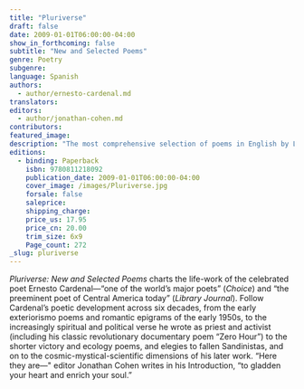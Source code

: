 ```yaml
---
title: "Pluriverse"
draft: false
date: 2009-01-01T06:00:00-04:00
show_in_forthcoming: false
subtitle: "New and Selected Poems"
genre: Poetry
subgenre:
language: Spanish
authors:
  - author/ernesto-cardenal.md
translators:
editors:
  - author/jonathan-cohen.md
contributors:
featured_image:
description: "The most comprehensive selection of poems in English by Latin America’s legendary poet-activist, Ernesto Cardenal. "
editions:
  - binding: Paperback
    isbn: 9780811218092
    publication_date: 2009-01-01T06:00:00-04:00
    cover_image: /images/Pluriverse.jpg
    forsale: false
    saleprice:
    shipping_charge:
    price_us: 17.95
    price_cn: 20.00
    trim_size: 6x9
    Page_count: 272
_slug: pluriverse
---
```


_Pluriverse: New and Selected Poems_ charts the life-work of the celebrated poet Ernesto Cardenal—“one of the world’s major poets” (_Choice_) and “the preeminent poet of Central America today” (_Library Journal_). Follow Cardenal’s poetic development across six decades, from the early exteriorismo poems and romantic epigrams of the early 1950s, to the increasingly spiritual and political verse he wrote as priest and activist (including his classic revolutionary documentary poem “Zero Hour”) to the shorter victory and ecology poems, and elegies to fallen Sandinistas, and on to the cosmic-mystical-scientific dimensions of his later work. “Here they are—" editor Jonathan Cohen writes in his Introduction, “to gladden your heart and enrich your soul.”

